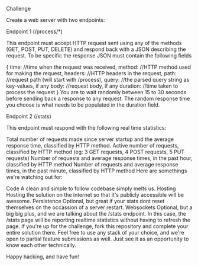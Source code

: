Challenge

Create a web server with two endpoints:

Endpoint 1 (/process/*)

This endpoint must accept HTTP request sent using any of the methods (GET, POST, PUT, DELETE) and respond back with a JSON describing the request. To be specific the response JSON must contain the following fields

{
   time: //time when the request was received,
   method: //HTTP method used for making the request,
   headers: //HTTP headers in the request,
   path: //request path (will start with /process),
   query: //the parsed query string as key-values, if any
   body: //request body, if any
   duration: //time taken to process the request
}
You are to wait randomly between 15 to 30 seconds before sending back a response to any request. The random response time you choose is what needs to be populated in the duration field.

Endpoint 2 (/stats)

This endpoint must respond with the following real time statistics:

Total number of requests made since server startup and the average response time, classified by HTTP method.
Active number of requests, classified by HTTP method (eg: 3 GET requests, 4 POST requests, 5 PUT requests)
Number of requests and average response times, in the past hour, classified by HTTP method
Number of requests and average response times, in the past minute, classified by HTTP method
Here are somethings we're watching out for:

Code A clean and simple to follow codebase simply melts us.
Hosting Hosting the solution on the internet so that it's publicly accessible will be awesome.
Persistence Optional, but great if your stats dont reset themselves on the occassion of a server restart.
Websockets Optional, but a big big plus, and we are talking about the /stats endpoint. In this case, the /stats page will be reporting realtime statistics without having to refresh the page.
If you're up for the challenge, fork this repository and complete your entire solution there. Feel free to use any stack of your choice, and we're open to partial feature submissions as well. Just see it as an opportunity to know each other technically.

Happy hacking, and have fun!